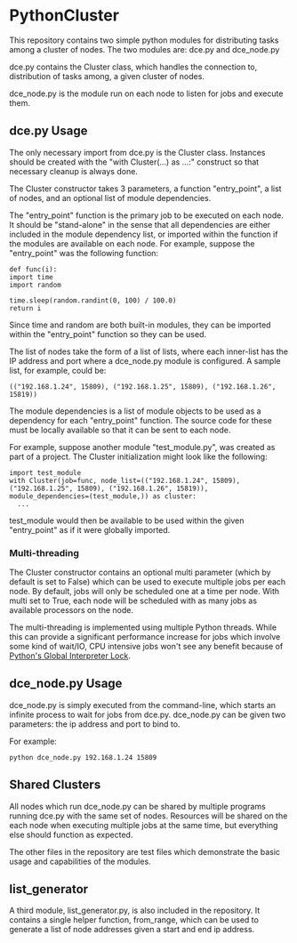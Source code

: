 # PythonCluster

This repository contains two simple python modules for distributing tasks among a cluster of nodes. The two modules are: dce.py and dce_node.py

dce.py contains the Cluster class, which handles the connection to, distribution of tasks among, a given cluster of nodes.

dce_node.py is the module run on each node to listen for jobs and execute them. 

## dce.py Usage
The only necessary import from dce.py is the Cluster class. Instances should be created with the "with Cluster(...) as ...:" construct so that necessary cleanup is always done. 

The Cluster constructor takes 3 parameters, a function "entry_point", a list of nodes, and an optional list of module dependencies. 

The "entry_point" function is the primary job to be executed on each node. It should be "stand-alone" in the sense that all dependencies are either included in the module dependency list, or imported within the function if the modules are available on each node. For example, suppose the "entry_point" was the following function:  

    def func(i):
    import time
    import random

    time.sleep(random.randint(0, 100) / 100.0)
    return i

Since time and random are both built-in modules, they can be imported within the "entry_point" function so they can be used.

The list of nodes take the form of a list of lists, where each inner-list has the IP address and port where a dce_node.py module is configured. A sample list, for example, could be:  

    (("192.168.1.24", 15809), ("192.168.1.25", 15809), ("192.168.1.26", 15819))  

The module dependencies is a list of module objects to be used as a dependency for each "entry_point" function. The source code for these must be locally available so that it can be sent to each node. 

For example, suppose another module "test_module.py", was created as part of a project. The Cluster initialization might look like the following:

    import test_module
    with Cluster(job=func, node_list=(("192.168.1.24", 15809), ("192.168.1.25", 15809), ("192.168.1.26", 15819)), module_dependencies=(test_module,)) as cluster:
      ...

test_module would then be available to be used within the given "entry_point" as if it were globally imported. 

### Multi-threading
The Cluster constructor contains an optional multi parameter (which by default is set to False) which can be used to execute multiple jobs per each node. By default, jobs will only be scheduled one at a time per node. With multi set to True, each node will be scheduled with as many jobs as available processors on the node. 

The multi-threading is implemented using multiple Python threads. While this can provide a significant performance increase for jobs which involve some kind of wait/IO, CPU intensive jobs won't see any benefit because of [Python's Global Interpreter Lock](https://wiki.python.org/moin/GlobalInterpreterLock).

## dce_node.py Usage
dce_node.py is simply executed from the command-line, which starts an infinite process to wait for jobs from dce.py. dce_node.py can be given two parameters: the ip address and port to bind to. 

For example:

    python dce_node.py 192.168.1.24 15809

## Shared Clusters
All nodes which run dce_node.py can be shared by multiple programs running dce.py with the same set of nodes. Resources will be shared on the each node when executing multiple jobs at the same time, but everything else should function as expected. 

The other files in the repository are test files which demonstrate the basic usage and capabilities of the modules. 

## list_generator
A third module, list_generator.py, is also included in the repository. It contains a single helper function, from_range, which can be used to generate a list of node addresses given a start and end ip address. 

